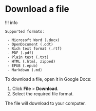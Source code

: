 # Download a file

!!! info

    Supported formats:

     - Microsoft Word (.docx)
     - OpenDocument (.odt)
     - Rich text format (.rtf)
     - PDF (.pdf)
     - Plain text (.txt)
     - HTML (.html, zipped)
     - EPUB (.epub)
     - Markdown (.md)

To download a file, open it in Google Docs:

1. Click **File** > **Download**.
1. Select the required file format.

The file will download to your computer.
